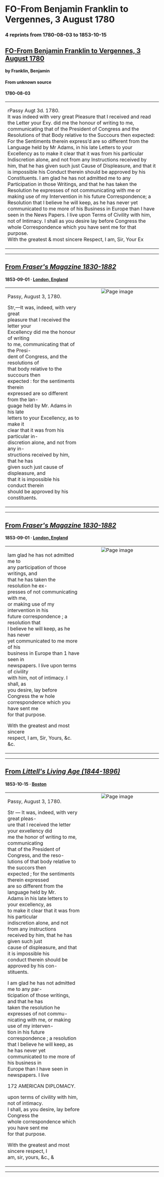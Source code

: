 
# FO-From Benjamin Franklin to Vergennes, 3 August 1780

### 4 reprints from 1780-08-03 to 1853-10-15

## [FO-From Benjamin Franklin to Vergennes, 3 August 1780](https://founders.archives.gov/documents/Franklin/01-33-02-0113)

#### by Franklin, Benjamin

#### From unknown source

#### 1780-08-03

<table style="width: 100%;"><tr><td style="width: 50%">

rPassy Augt 3d. 1780.  
It was indeed with very great Pleasure that I received and read the Letter your Exy. did me the honour of writing to me, communicating that of the President of Congress and the Resolutions of that Body relative to the Succours then expected: For the Sentiments therein express’d are so different from the Language held by Mr Adams, in his late Letters to your Excellency as to make it clear that it was from his particular Indiscretion alone, and not from any Instructions received by him, that he has given such just Cause of Displeasure, and that it is impossible his Conduct therein should be approved by his Constituents. I am glad he has not admitted me to any Participation in those Writings, and that he has taken the Resolution he expresses of not communicating with me or making use of my Intervention in his future Correspondence; a Resolution that I believe he will keep, as he has never yet communicated to me more of his Business in Europe than I have seen in the News Papers. I live upon Terms of Civility with him, not of Intimacy. I shall as you desire lay before Congress the whole Correspondence which you have sent me for that purpose.  
With the greatest &amp; most sincere Respect, I am, Sir, Your Ex
</td></tr></table>

---

## [From _Fraser's Magazine 1830-1882_](https://archive.org/details/sim_frasers-magazine_1853-09_48_285/page/n58/mode/1up?view=theater)

#### 1853-09-01 &middot; [London, England](http://dbpedia.org/resource/London)

<table style="width: 100%;"><tr><td style="width: 50%">

  
Passy, August 3, 1780.  
  
Str,—It was, indeed, with very great  
pleasure that I received the letter your  
Excellency did me the honour of writing  
to me, communicating that of the Presi-  
dent of Congress, and the resolutions of  
that body relative to the succours then  
expected : for the sentiments therein  
expressed are so different from the lan-  
guage held by Mr. Adams in his late  
letters to your Excellency, as to make it  
clear that it was from his particular in-  
discretion alone, and not from any in-  
structions received by him, that he has  
given such just cause of displeasure, and  
that it is impossible his conduct therein  
should be approved by his constituents.
</td><td style="width: 50%; max-height: 75%; margin: auto; display: block;">
<img alt="Page image" src="https://iiif.archive.org/iiif/sim_frasers-magazine_1853-09_48_285&#0036;58/pct:13.692748,71.361502,32.251908,20.011737/,600/0/default.jpg"/>
</td>
</tr></table>

---

## [From _Fraser's Magazine 1830-1882_](https://archive.org/details/sim_frasers-magazine_1853-09_48_285/page/n58/mode/1up?view=theater)

#### 1853-09-01 &middot; [London, England](http://dbpedia.org/resource/London)

<table style="width: 100%;"><tr><td style="width: 50%">

  
  
Iam glad he has not admitted me to  
any participation of those writings, and  
that he has taken the resolution he ex-  
presses of not communicating with me,  
or making use of my intervention in his  
future correspondence ; a resolution that  
I believe he will keep, as he has never  
yet communicated to me more of his  
business in Europe than 1 have seen in  
newspapers. I live upon terms of civility  
with him, not of intimacy. I shall, as  
you desire, lay before Congress the w hole  
correspondence which you have sent me  
for that purpose.  
  
With the greatest and most sincere  
respect, l am, Sir, Yours, &amp;c. &amp;c.
</td><td style="width: 50%; max-height: 75%; margin: auto; display: block;">
<img alt="Page image" src="https://iiif.archive.org/iiif/sim_frasers-magazine_1853-09_48_285&#0036;58/pct:47.662214,11.502347,32.347328,18.926056/600,/0/default.jpg"/>
</td>
</tr></table>

---

## [From _Littell's Living Age (1844-1896)_](https://archive.org/details/sim_living-age_1853-10-15_3_491/page/n42/mode/1up?view=theater)

#### 1853-10-15 &middot; [Boston](http://dbpedia.org/resource/Boston)

<table style="width: 100%;"><tr><td style="width: 50%">

  
Passy, August 3, 1780.  
  
Str — It was, indeed, with very great pleas-  
ure that I received the letter your exvellency did  
me the honor of writing to me, communicating  
that of the President of Congress, and the reso-  
lutions of that body relative to the succors then  
expected ; for the sentiments therein expressed  
are so different from the language held by Mr.  
Adams in his late letters to your excellency, as  
to make it clear that it was from his particular  
indiscretion alone, and not from any instructions  
received by him, that he has given such just  
cause of displeasure, and that it is impossible his  
conduct therein should be approved by his con-  
stituents.  
  
I am glad he has not admitted me to any par-  
ticipation of those writings, and that he has  
taken the resolution he expresses of not commu-  
nicating with me, or making use of my interven-  
tion in his future correspondence ; a resolution  
that I believe he will keep, as he has never yet  
communicated to me more of his business in  
Europe than I have seen in newspapers. I live  
  
  
  
172 AMERICAN DIPLOMACY.  
  
upon terms of civility with him, not of intimacy.  
I shall, as you desire, lay before Congress the  
whole correspondence which you have sent me  
for that purpose.  
  
With the greatest and most sincere respect, I  
am, sir, yours, &amp;c., &amp;
</td><td style="width: 50%; max-height: 75%; margin: auto; display: block;">
<img alt="Page image" src="https://iiif.archive.org/iiif/sim_living-age_1853-10-15_3_491&#0036;42/pct:46.283186,64.501779,35.663717,27.046263/,600/0/default.jpg"/>
</td>
</tr></table>

---

